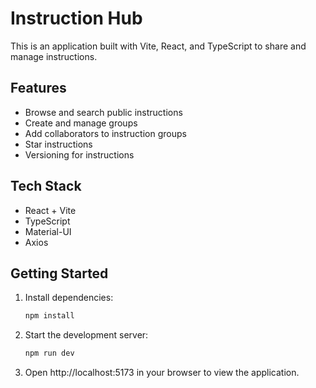 # Instruction Hub

This is an application built with Vite, React, and TypeScript to share and manage instructions.

## Features

- Browse and search public instructions
- Create and manage groups
- Add collaborators to instruction groups
- Star instructions
- Versioning for instructions

## Tech Stack

- React + Vite
- TypeScript
- Material-UI
- Axios

## Getting Started

1. Install dependencies:
   ```bash
   npm install
   ```
2. Start the development server:
   ```bash
   npm run dev
   ```
3. Open http://localhost:5173 in your browser to view the application.